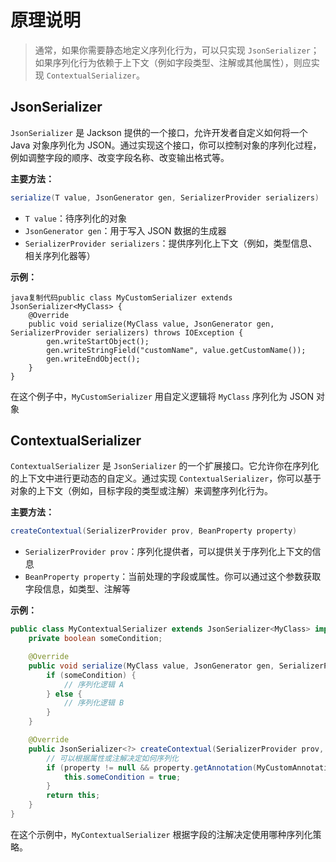 # 原理说明



>   通常，如果你需要静态地定义序列化行为，可以只实现 `JsonSerializer`；如果序列化行为依赖于上下文（例如字段类型、注解或其他属性），则应实现 `ContextualSerializer`。



## JsonSerializer



`JsonSerializer` 是 Jackson 提供的一个接口，允许开发者自定义如何将一个 Java 对象序列化为 JSON。通过实现这个接口，你可以控制对象的序列化过程，例如调整字段的顺序、改变字段名称、改变输出格式等。



**主要方法：**

```java
serialize(T value, JsonGenerator gen, SerializerProvider serializers)
```

-   `T value`：待序列化的对象
-   `JsonGenerator gen`：用于写入 JSON 数据的生成器
-   `SerializerProvider serializers`：提供序列化上下文（例如，类型信息、相关序列化器等）



**示例：**

```
java复制代码public class MyCustomSerializer extends JsonSerializer<MyClass> {
    @Override
    public void serialize(MyClass value, JsonGenerator gen, SerializerProvider serializers) throws IOException {
        gen.writeStartObject();
        gen.writeStringField("customName", value.getCustomName());
        gen.writeEndObject();
    }
}
```

在这个例子中，`MyCustomSerializer` 用自定义逻辑将 `MyClass` 序列化为 JSON 对象



## ContextualSerializer



`ContextualSerializer` 是 `JsonSerializer` 的一个扩展接口。它允许你在序列化的上下文中进行更动态的自定义。通过实现 `ContextualSerializer`，你可以基于对象的上下文（例如，目标字段的类型或注解）来调整序列化行为。



**主要方法：**

```java
createContextual(SerializerProvider prov, BeanProperty property)
```

-   `SerializerProvider prov`：序列化提供者，可以提供关于序列化上下文的信息
-   `BeanProperty property`：当前处理的字段或属性。你可以通过这个参数获取字段信息，如类型、注解等



**示例：**

```java
public class MyContextualSerializer extends JsonSerializer<MyClass> implements ContextualSerializer {
    private boolean someCondition;

    @Override
    public void serialize(MyClass value, JsonGenerator gen, SerializerProvider serializers) throws IOException {
        if (someCondition) {
            // 序列化逻辑 A
        } else {
            // 序列化逻辑 B
        }
    }

    @Override
    public JsonSerializer<?> createContextual(SerializerProvider prov, BeanProperty property) throws JsonMappingException {
        // 可以根据属性或注解决定如何序列化
        if (property != null && property.getAnnotation(MyCustomAnnotation.class) != null) {
            this.someCondition = true;
        }
        return this;
    }
}
```

在这个示例中，`MyContextualSerializer` 根据字段的注解决定使用哪种序列化策略。
